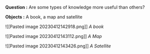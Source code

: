 
**Question :** Are some types of knowledge more useful than others?

**Objects :**  A book, a map and satellite

![[Pasted image 20230412142918.png]]
*A book*

![[Pasted image 20230412143112.png]]
*A Map*

![[Pasted image 20230412143426.png]]
*A Satellite*

